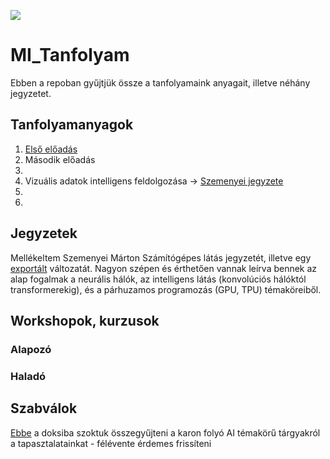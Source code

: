 [![](https://img.shields.io/badge/made%20by-Lego%20AI%20Team-blue.svg)](https://legokor.hu/projects/mesterseges_intelligencia/)
# MI_Tanfolyam
Ebben a repoban gyűjtjük össze a tanfolyamaink anyagait, illetve néhány jegyzetet.

## Tanfolyamanyagok
1. [Első előadás](./Tanfolyamanyagok/Neuralis_halozatok.pdf)
2. Második előadás
3. 
4. Vizuális adatok intelligens feldolgozása -> [Szemenyei jegyzete](./jegyzetek/jegyzetExport.pdf)
5.
6.

## Jegyzetek
Mellékeltem Szemenyei Márton Számítógépes látás jegyzetét, illetve egy [exportált](./jegyzetek/jegyzetExport%C3%A1lt.pdf) változatát. Nagyon szépen és érthetően vannak leírva bennek az alap fogalmak a neurális hálók, az intelligens látás (konvolúciós hálóktól transformerekig), és a párhuzamos programozás (GPU, TPU) témaköreiből. 

## Workshopok, kurzusok
### Alapozó

### Haladó




## Szabválok
[Ebbe](https://docs.google.com/spreadsheets/d/1naYYh2rb0R_GCc6GKBtjB9b01OvFhe4YEZj0J6kABH4/edit#gid=0) a doksiba szoktuk összegyűjteni a karon folyó AI témakörű tárgyakról a tapasztalatainkat - félévente érdemes frissíteni
